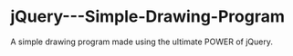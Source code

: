 # jQuery---Simple-Drawing-Program
A simple drawing program made using the ultimate POWER of jQuery. 
